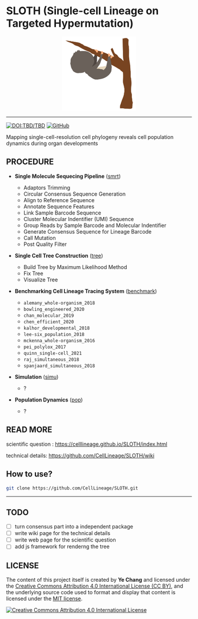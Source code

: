 # SLOTH (Single-cell Lineage on Targeted Hypermutation)

<p align="center">
  <img src="docs/SLOTH.gif?raw=true" alt="SLOTH" title="SLOTH" width="200" height="200">
</p>

---

[![DOI:TBD/TBD](https://zenodo.org/badge/DOI/TBD.svg)](https://doi.org/TBD/TBD)
[![GitHub](https://img.shields.io/github/license/mashape/apistatus.svg)](/LICENSE.md)

Mapping single-cell-resolution cell phylogeny reveals cell population dynamics during organ developments

## PROCEDURE

- **Single Molecule Sequecing Pipeline** ([smrt](./smrt))

  - Adaptors Trimming
  - Circular Consensus Sequence Generation
  - Align to Reference Sequence
  - Annotate Sequence Features
  - Link Sample Barcode Sequence
  - Cluster Molecular Indentifier (UMI) Sequence
  - Group Reads by Sample Barcode and Molecular Indentifier
  - Generate Consensus Sequence for Lineage Barcode
  - Call Mutation
  - Post Quality Filter

- **Single Cell Tree Construction** ([tree](./tree))

  - Build Tree by Maximum Likelihood Method
  - Fix Tree
  - Visualize Tree

- **Benchmarking Cell Lineage Tracing System** ([benchmark](./benchmark))

  - `alemany_whole-organism_2018`
  - `bowling_engineered_2020`
  - `chan_molecular_2019`
  - `chen_efficient_2020`
  - `kalhor_developmental_2018`
  - `lee-six_population_2018`
  - `mckenna_whole-organism_2016`
  - `pei_polylox_2017`
  - `quinn_single-cell_2021`
  - `raj_simultaneous_2018`
  - `spanjaard_simultaneous_2018`

- **Simulation** ([simu](./simu))

  - ?

- **Population Dynamics** ([pop](./pop))

  - ?

## READ MORE

scientific question :
https://celllineage.github.io/SLOTH/index.html

technical details:
https://github.com/CellLineage/SLOTH/wiki

## How to use?

```bash
git clone https://github.com/CellLineage/SLOTH.git
```

---

## TODO

- [ ] turn consensus part into a independent package
- [ ] write wiki page for the technical details
- [ ] write web page for the scientific question
- [ ] add js framework for renderng the tree

## LICENSE

The content of this project itself is created by **Ye Chang** and licensed under the [Creative Commons Attribution 4.0 International License (CC BY)](https://creativecommons.org/licenses/by/4.0/),
and the underlying source code used to format and display that content is licensed under the [MIT license](LICENSE.md).

[![Creative Commons Attribution 4.0 International License](https://github.com/creativecommons/cc-cert-core/blob/master/images/cc-by-88x31.png 'CC BY')](https://creativecommons.org/licenses/by/4.0/)
